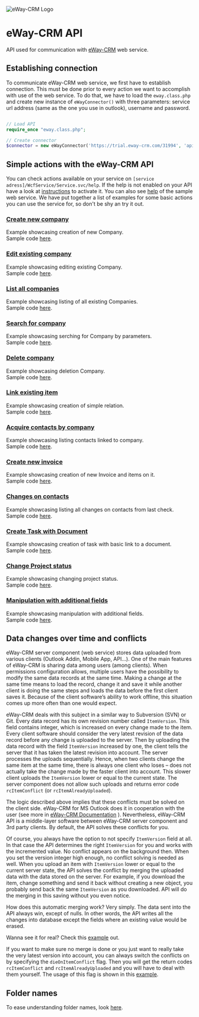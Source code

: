 ![eWay-CRM Logo](https://www.eway-crm.com/wp-content/themes/eway/img/email/logo_grey.png)
# eWay-CRM API
API used for communication with [eWay-CRM](http://www.eway-crm.com/) web service.

## Establishing connection
To communicate eWay-CRM web service, we first have to establish connection. This must be done prior to every action we want to accomplish with use of the web service. To do that, we have to load the ```eway.class.php``` and create new instance of ```eWayConnector()``` with three parameters: service url address (same as the one you use in outlook), username and password. 

```php

// Load API
require_once "eway.class.php";

// Create connector
$connector = new eWayConnector('https://trial.eway-crm.com/31994', 'api', 'ApiTrial@eWay-CRM');

```

## Simple actions with the eWay-CRM API
You can check actions available on your service on ```[service adress]/WcfService/Service.svc/help```. If the help is not enabled on your API have a look at [instructions](https://kb.eway-crm.com/faq-1/tips/how-to-activate-eway-crm-api-help) to activate it. You can also see [help](https://trial.eway-crm.com/31994/WcfService/Service.svc/help) of the sample web service.
We have put together a list of examples for some basic actions you can use the service for, so don't be shy an try it out.

### [Create new company](Examples/CreateNewCompany/README.md)<br />
Example showcasing creation of new Company.<br />
Sample code [here](Examples/CreateNewCompany/sample_code.php).

### [Edit existing company](Examples/EditExistingCompany/README.md)<br />
Example showcasing editing existing Company.<br />
Sample code [here](Examples/EditExistingCompany/sample_code.php).

### [List all companies](Examples/ListAllCompanies/README.md)<br />
Example showcasing listing of all existing Companies.<br />
Sample code [here](Examples/ListAllCompanies/sample_code.php).

### [Search for company](Examples/SearchForCompany/README.md)<br />
Example showcasing serching for Company by parameters.<br />
Sample code [here](Examples/SearchForCompany/sample_code.php).

### [Delete company](Examples/DeleteCompany/README.md)<br />
Example showcasing deletion Company.<br />
Sample code [here](Examples/DeleteCompany/sample_code.php).

### [Link existing item](Examples/LinkExistingItem/README.md)<br />
Example showcasing creation of simple relation.<br />
Sample code [here](Examples/LinkExistingItem/sample_code.php).

### [Acquire contacts by company](Examples/AcquireContactsByCompany/README.md)<br />
Example showcasing listing contacts linked to company.<br />
Sample code [here](Examples/AcquireContactsByCompany/sample_code.php).

### [Create new invoice](Examples/CreateNewInvoice/README.md)<br />
Example showcasing creation of new Invoice and items on it.<br />
Sample code [here](Examples/CreateNewInvoice/sample_code.php).

### [Changes on contacts](Examples/ChangesOnContacts/README.md)<br />
Example showcasing listing all changes on contacts from last check.<br />
Sample code [here](Examples/ChangesOnContacts/sample_code.php).

### [Create Task with Document](Examples/CreateTaskWithDocument/README.md)<br />
Example showcasing creation of task with basic link to a document.<br />
Sample code [here](Examples/CreateTaskWithDocument/sample_code.php).

### [Change Project status](Examples/ChangeProjectStatus/README.md)<br />
Example showcasing changing project status.<br />
Sample code [here](Examples/ChangeProjectStatus/sample_code.php).

### [Manipulation with additional fields](Examples/AdditionalFields/README.md)<br />
Example showcasing manipulation with additional fields.<br />
Sample code [here](Examples/AdditionalFields/sample_code.php).

## Data changes over time and conflicts
eWay-CRM server component (web service) stores data uploaded from various clients (Outlook Addin, Mobile App, API...). One of the main features of eWay-CRM is sharing data among users (among clients). When permissions configuration allows, multiple users have the possibility to modify the same data records at the same time. Making a change at the same time means to load the record, change it and save it while another client is doing the same steps and loads the data before the first client saves it. Because of the client software’s ability to work offline, this situation comes up more often than one would expect.

eWay-CRM deals with this subject in a similar way to Subversion (SVN) or Git. Every data record has its own revision number called `ItemVersion`. This field contains integer, which is increased on every change made to the item. Every client software should consider the very latest revision of the data record before any change is uploaded to the server. Then by uploading the data record with the field `ItemVersion` increased by one, the client tells the server that it has taken the latest revision into account. The server processes the uploads sequentially. Hence, when two clients change the same item at the same time, there is always one client who loses – does not actually take the change made by the faster client into account. This slower client uploads the `ItemVersion` lower or equal to the current state. The server component does not allow such uploads and returns error code `rcItemConflict` (or `rcItemAlreadyUploaded`).

The logic described above implies that these conflicts must be solved on the client side. eWay-CRM for MS Outlook does it in cooperation with the user (see more in [eWay-CRM Documentation](https://kb.eway-crm.com/documentation/3-description/3-3-item-working-window/item-conflict?set_language=en) ). Nevertheless, eWay-CRM API is a middle-layer software between eWay-CRM server component and 3rd party clients. By default, the API solves these conflicts for you.

Of course, you always have the option to not specify `ItemVersion` field at all. In that case the API determines the right `ItemVersion` for you and works with the incremented value. No conflict appears on the background then. When you set the version integer high enough, no conflict solving is needed as well. When you upload an item with `ItemVersion` lower or equal to the current server state, the API solves the conflict by merging the uploaded data with the data stored on the server. For example, if you download the item, change something and send it back without creating a new object, you probably send back the same `ItemVersion` as you downloaded. API will do the merging in this saving without you even notice.

How does this automatic merging work? Very simply. The data sent into the API always win, except of nulls. In other words, the API writes all the changes into database except the fields where an existing value would be erased. 

Wanna see it for real? Check this [example](Examples/EditDieOnConflictFalse) out.

If you want to make sure no merge is done or you just want to really take the very latest version into account, you can always switch the conflicts on by specifying the `dieOnItemConflict` flag. Then you will get the return codes `rcItemConflict` and `rcItemAlreadyUploaded` and you will have to deal with them yourself. The usage of this flag is shown in this [example](Examples/EditDieOnConflictTrue).

## Folder names
To ease understanding folder names, look [here](FolderNames.md).
